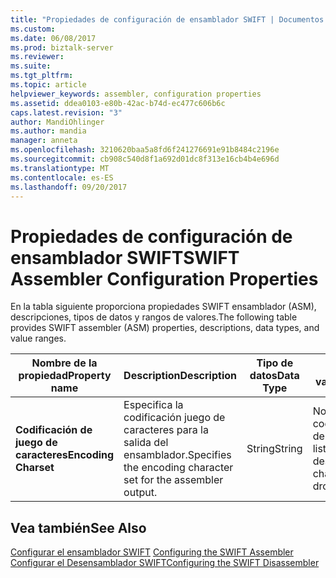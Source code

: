 ```yaml
---
title: "Propiedades de configuración de ensamblador SWIFT | Documentos de Microsoft"
ms.custom: 
ms.date: 06/08/2017
ms.prod: biztalk-server
ms.reviewer: 
ms.suite: 
ms.tgt_pltfrm: 
ms.topic: article
helpviewer_keywords: assembler, configuration properties
ms.assetid: ddea0103-e80b-42ac-b74d-ec477c606b6c
caps.latest.revision: "3"
author: MandiOhlinger
ms.author: mandia
manager: anneta
ms.openlocfilehash: 3210620baa5a8fd6f241276691e91b8484c2196e
ms.sourcegitcommit: cb908c540d8f1a692d01dc8f313e16cb4b4e696d
ms.translationtype: MT
ms.contentlocale: es-ES
ms.lasthandoff: 09/20/2017
---
```

# <a name="swift-assembler-configuration-properties"></a><span data-ttu-id="05e03-102">Propiedades de configuración de ensamblador SWIFT</span><span class="sxs-lookup"><span data-stu-id="05e03-102">SWIFT Assembler Configuration Properties</span></span>
<span data-ttu-id="05e03-103">En la tabla siguiente proporciona propiedades SWIFT ensamblador (ASM), descripciones, tipos de datos y rangos de valores.</span><span class="sxs-lookup"><span data-stu-id="05e03-103">The following table provides SWIFT assembler (ASM) properties, descriptions, data types, and value ranges.</span></span>  
  
|<span data-ttu-id="05e03-104">Nombre de la propiedad</span><span class="sxs-lookup"><span data-stu-id="05e03-104">Property name</span></span>|<span data-ttu-id="05e03-105">Description</span><span class="sxs-lookup"><span data-stu-id="05e03-105">Description</span></span>|<span data-ttu-id="05e03-106">Tipo de datos</span><span class="sxs-lookup"><span data-stu-id="05e03-106">Data Type</span></span>|<span data-ttu-id="05e03-107">Intervalo de valores</span><span class="sxs-lookup"><span data-stu-id="05e03-107">Value Range</span></span>|  
|-------------------|-----------------|---------------|-----------------|  
|<span data-ttu-id="05e03-108">**Codificación de juego de caracteres**</span><span class="sxs-lookup"><span data-stu-id="05e03-108">**Encoding Charset**</span></span>|<span data-ttu-id="05e03-109">Especifica la codificación juego de caracteres para la salida del ensamblador.</span><span class="sxs-lookup"><span data-stu-id="05e03-109">Specifies the encoding character set for the assembler output.</span></span>|<span data-ttu-id="05e03-110">String</span><span class="sxs-lookup"><span data-stu-id="05e03-110">String</span></span>|<span data-ttu-id="05e03-111">Nombre de codificación de juego de caracteres de la lista desplegable</span><span class="sxs-lookup"><span data-stu-id="05e03-111">Encoding charset name from drop-down list</span></span>|  
  
## <a name="see-also"></a><span data-ttu-id="05e03-112">Vea también</span><span class="sxs-lookup"><span data-stu-id="05e03-112">See Also</span></span>  
 <span data-ttu-id="05e03-113">[Configurar el ensamblador SWIFT](../../adapters-and-accelerators/accelerator-swift/configuring-the-swift-assembler.md) </span><span class="sxs-lookup"><span data-stu-id="05e03-113">[Configuring the SWIFT Assembler](../../adapters-and-accelerators/accelerator-swift/configuring-the-swift-assembler.md) </span></span>  
 [<span data-ttu-id="05e03-114">Configurar el Desensamblador SWIFT</span><span class="sxs-lookup"><span data-stu-id="05e03-114">Configuring the SWIFT Disassembler</span></span>](../../adapters-and-accelerators/accelerator-swift/configuring-the-swift-disassembler.md)
